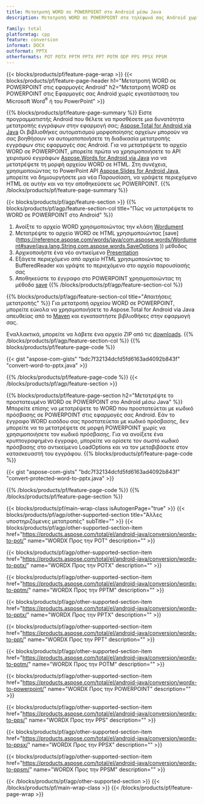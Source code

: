 ```yaml
---
title: Μετατροπή WORD σε POWERPOINT στο Android μέσω Java
description: Μετατροπή WORD σε POWERPOINT στα τηλέφωνά σας Android χωρίς τη χρήση του Microsoft Word του PowerPoint

family: total
platformtag: cpp
feature: conversion
informat: DOCX
outformat: PPTX
otherformats: POT POTX PPTM PPTX PPT POTM ODP PPS PPSX PPSM
---
```

{{< blocks/products/pf/feature-page-wrap >}}
{{< blocks/products/pf/feature-page-header h1="Μετατροπή WORD σε POWERPOINT στις εφαρμογές Android" h2="Μετατροπή WORD σε POWERPOINT στις Εφαρμογές σας Android χωρίς εγκατάσταση του Microsoft Word<sup>&reg;</sup> ή του PowerPoint" >}}

{{% blocks/products/pf/feature-page-summary %}}
Είστε προγραμματιστής Android που θέλετε να προσθέσετε μια δυνατότητα μετατροπής εγγράφων στην εφαρμογή σας; [Aspose.Total for Android via Java](https://products.aspose.com/total/android-java/) Οι βιβλιοθήκες αυτοματισμού μορφοποίησης αρχείων μπορούν να σας βοηθήσουν να αυτοματοποιήσετε τη διαδικασία μετατροπής εγγράφων στις εφαρμογές σας Android. Για να μετατρέψετε το αρχείο WORD σε POWERPOINT, μπορείτε πρώτα να χρησιμοποιήσετε το API χειρισμού εγγράφων [Aspose.Words for Android via Java](https://products.aspose.com/words/android-java/) για να μετατρέψετε τη μορφή αρχείου WORD σε HTML. Στη συνέχεια, χρησιμοποιώντας το PowerPoint API [Aspose.Slides for Android Java](https://products.aspose.com/slides/android-java/), μπορείτε να δημιουργήσετε μια νέα Παρουσίαση, να γράψετε περιεχόμενο HTML σε αυτήν και να την αποθηκεύσετε ως POWERPOINT. 
{{% /blocks/products/pf/feature-page-summary  %}}

{{< blocks/products/pf/agp/feature-section >}}
{{% blocks/products/pf/agp/feature-section-col title="Πώς να μετατρέψετε το WORD σε POWERPOINT στο Android" %}}
1. Ανοίξτε το αρχείο WORD χρησιμοποιώντας την κλάση [Wordument](https://reference.aspose.com/words/java/com.aspose.words/Wordument)
2. Μετατρέψτε το αρχείο WORD σε HTML χρησιμοποιώντας [save](https://reference.aspose.com/words/java/com.aspose.words/Wordument#save(java.lang.String,com.aspose.words.SaveOptions )) μέθοδος
3. Αρχικοποιήστε ένα νέο αντικείμενο [Presentation](https://reference.aspose.com/slides/java/com.aspose.slides/Presentation)
5. Εξάγετε περιεχόμενο από αρχείο HTML χρησιμοποιώντας το BufferedReader και γράψτε το περιεχόμενο στο αρχείο παρουσίασής σας
6. Αποθηκεύστε το έγγραφο στο POWERPOINT χρησιμοποιώντας τη μέθοδο [save](https://reference.aspose.com/slides/java/com.aspose.slides/Presentation#save-java.io.OutputStream-int-)
{{% /blocks/products/pf/agp/feature-section-col %}}

{{% blocks/products/pf/agp/feature-section-col title="Απαιτήσεις μετατροπής" %}}
Για μετατροπή αρχείου WORD σε POWERPOINT, μπορείτε εύκολα να χρησιμοποιήσετε το Aspose.Total for Android via Java απευθείας από το [Maven](https://repository.aspose.com/webapp/#/artifacts/browse/tree/General/repo/com/aspose/aspose-total) και εγκαταστήστε βιβλιοθήκες στην εφαρμογή σας.

Εναλλακτικά, μπορείτε να λάβετε ένα αρχείο ZIP από τις [downloads](https://releases.aspose.com/total/androidjava).
{{% /blocks/products/pf/agp/feature-section-col %}}
{{% blocks/products/pf/feature-page-code %}}

{{< gist "aspose-com-gists" "bdc7f32134dcfd5fd6163ad4092b843f" "convert-word-to-pptx.java" >}}



{{% /blocks/products/pf/feature-page-code %}}
{{< /blocks/products/pf/agp/feature-section >}}

{{% blocks/products/pf/feature-page-section  h2="Μετατρέψτε το προστατευμένο WORD σε POWERPOINT στο Android μέσω Java" %}}
Μπορείτε επίσης να μετατρέψετε το WORD που προστατεύεται με κωδικό πρόσβασης σε POWERPOINT στις εφαρμογές σας Android. Εάν το έγγραφο WORD εισόδου σας προστατεύεται με κωδικό πρόσβασης, δεν μπορείτε να το μετατρέψετε σε μορφή POWERPOINT χωρίς να χρησιμοποιήσετε τον κωδικό πρόσβασης. Για να ανοίξετε ένα κρυπτογραφημένο έγγραφο, μπορείτε να ορίσετε τον σωστό κωδικό πρόσβασης στο αντικείμενο LoadOptions και να τον μεταβιβάσετε στον κατασκευαστή του εγγράφου.
{{% blocks/products/pf/feature-page-code %}}

{{< gist "aspose-com-gists" "bdc7f32134dcfd5fd6163ad4092b843f" "convert-protected-word-to-pptx.java" >}}

{{% /blocks/products/pf/feature-page-code  %}}
{{% /blocks/products/pf/feature-page-section %}}

{{< blocks/products/pf/main-wrap-class isAutogenPage="true" >}}
{{< blocks/products/pf/agp/other-supported-section title="Άλλες υποστηριζόμενες μετατροπές" subTitle="" >}}
{{< blocks/products/pf/agp/other-supported-section-item href="https://products.aspose.com/total/el/android-java/conversion/wordx-to-pot/" name="WORDX Προς την POT" description="" >}}

{{< blocks/products/pf/agp/other-supported-section-item href="https://products.aspose.com/total/el/android-java/conversion/wordx-to-potx/" name="WORDX Προς την POTX" description="" >}}

{{< blocks/products/pf/agp/other-supported-section-item href="https://products.aspose.com/total/el/android-java/conversion/wordx-to-pptm/" name="WORDX Προς την PPTM" description="" >}}

{{< blocks/products/pf/agp/other-supported-section-item href="https://products.aspose.com/total/el/android-java/conversion/wordx-to-pptx/" name="WORDX Προς την PPTX" description="" >}}

{{< blocks/products/pf/agp/other-supported-section-item href="https://products.aspose.com/total/el/android-java/conversion/wordx-to-ppt/" name="WORDX Προς την PPT" description="" >}}

{{< blocks/products/pf/agp/other-supported-section-item href="https://products.aspose.com/total/el/android-java/conversion/wordx-to-potm/" name="WORDX Προς την POTM" description="" >}}

{{< blocks/products/pf/agp/other-supported-section-item href="https://products.aspose.com/total/el/android-java/conversion/wordx-to-powerpoint/" name="WORDX Προς την POWERPOINT" description="" >}}

{{< blocks/products/pf/agp/other-supported-section-item href="https://products.aspose.com/total/el/android-java/conversion/wordx-to-pps/" name="WORDX Προς την PPS" description="" >}}

{{< blocks/products/pf/agp/other-supported-section-item href="https://products.aspose.com/total/el/android-java/conversion/wordx-to-ppsx/" name="WORDX Προς την PPSX" description="" >}}

{{< blocks/products/pf/agp/other-supported-section-item href="https://products.aspose.com/total/el/android-java/conversion/wordx-to-ppsm/" name="WORDX Προς την PPSM" description="" >}}


{{< /blocks/products/pf/agp/other-supported-section >}}
{{< /blocks/products/pf/main-wrap-class >}}
{{< /blocks/products/pf/feature-page-wrap >}}